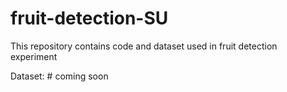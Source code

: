 # fruit-detection-SU
This repository contains code and dataset used in fruit detection experiment

Dataset: # coming soon
